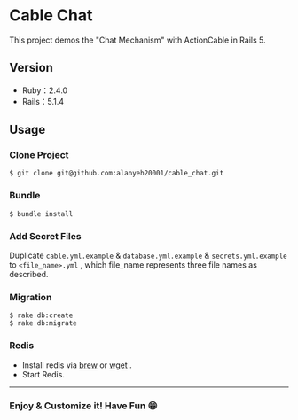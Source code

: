 # Cable Chat

This project demos the "Chat Mechanism" with ActionCable in Rails 5.



## Version

- Ruby：2.4.0
- Rails：5.1.4



## Usage

### Clone Project

```
$ git clone git@github.com:alanyeh20001/cable_chat.git
```

### Bundle

```
$ bundle install
```

### Add Secret Files

Duplicate `cable.yml.example` & `database.yml.example` & `secrets.yml.example` to `<file_name>.yml` , which file_name represents three file names as described.

### Migration

```
$ rake db:create
$ rake db:migrate
```

### Redis

- Install redis via [brew](https://brew.sh/index_zh-tw.html) or [wget](https://redis.io/topics/quickstartf) .
- Start Redis.

------

### Enjoy & Customize it! Have Fun 😁
